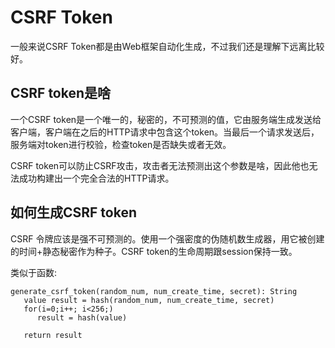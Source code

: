 # CSRF Token

一般来说CSRF Token都是由Web框架自动化生成，不过我们还是理解下远离比较好。

## CSRF token是啥

一个CSRF token是一个唯一的，秘密的，不可预测的值，它由服务端生成发送给客户端，客户端在之后的HTTP请求中包含这个token。当最后一个请求发送后，服务端对token进行校验，检查token是否缺失或者无效。

CSRF token可以防止CSRF攻击，攻击者无法预测出这个参数是啥，因此他也无法成功构建出一个完全合法的HTTP请求。

## 如何生成CSRF token

CSRF 令牌应该是强不可预测的。使用一个强密度的伪随机数生成器，用它被创建的时间+静态秘密作为种子。CSRF token的生命周期跟session保持一致。

类似于函数:

```
generate_csrf_token(random_num, num_create_time, secret): String
   value result = hash(random_num, num_create_time, secret)
   for(i=0;i++; i<256;)
      result = hash(value)
	  
   return result
```